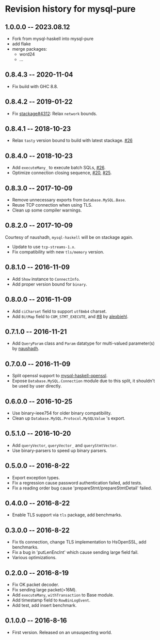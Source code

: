 # Revision history for mysql-pure

## 1.0.0.0 -- 2023.08.12 

+ Fork from mysql-haskell into mysql-pure
+ add flake
+ merge packages:
  + word24
  + ...

## 0.8.4.3 -- 2020-11-04

* Fix build with GHC 8.8.

## 0.8.4.2 -- 2019-01-22

* Fix [stackage#4312](https://github.com/commercialhaskell/stackage/issues/4312): Relax `network` bounds.

## 0.8.4.1 -- 2018-10-23

* Relax `tasty` version bound to build with latest stackage. [#26](https://github.com/winterland1989/mysql-haskell/pull/26)

## 0.8.4.0  -- 2018-10-23

* Add `executeMany_` to execute batch SQLs, [#26](https://github.com/winterland1989/mysql-haskell/issues/26).
* Optimize connection closing sequence, [#20](https://github.com/winterland1989/mysql-haskell/pull/20), [#25](https://github.com/winterland1989/mysql-haskell/pull/25).

## 0.8.3.0  -- 2017-10-09

* Remove unnecessary exports from `Database.MySQL.Base`.
* Reuse TCP connection when using TLS.
* Clean up some compiler warnings.

## 0.8.2.0  -- 2017-10-09

Courtesy of naushadh, `mysql-haskell` will be on stackage again.

* Update to use `tcp-streams-1.x`.
* Fix compatibility with new  `tls/memory` version.

## 0.8.1.0  -- 2016-11-09

* Add `Show` instance to `ConnectInfo`.
* Add proper version bound for `binary`.

## 0.8.0.0  -- 2016-11-09

* Add `ciCharset` field to support `utf8mb4` charset.
* Add `BitMap` field to `COM_STMT_EXECUTE`, and [#8](https://github.com/winterland1989/mysql-haskell/pull/8) by [alexbiehl](https://github.com/alexbiehl).

## 0.7.1.0 -- 2016-11-21

* Add `QueryParam` class and `Param` datatype for multi-valued parameter(s) by [naushadh](https://github.com/naushadh).

## 0.7.0.0 -- 2016-11-09

* Split openssl support to [mysql-haskell-openssl](http://hackage.haskell.org/package/mysql-haskell-openssl).
* Expose `Database.MySQL.Connection` module due to this split, it shouldn't be used by user directly.

## 0.6.0.0 -- 2016-10-25

* Use binary-ieee754 for older binary compatibility.
* Clean up `Database.MySQL.Protocol.MySQLValue` 's export.

## 0.5.1.0 -- 2016-10-20

* Add `queryVector`, `queryVector_` and `queryStmtVector`.
* Use binary-parsers to speed up binary parsers.

## 0.5.0.0 -- 2016-8-22

* Export exception types.
* Fix a regression cause password authentication failed, add tests.
* Fix a reading order bug cause 'prepareStmt/prepareStmtDetail' failed.

## 0.4.0.0 -- 2016-8-22

* Enable TLS support via `tls` package, add benchmarks.

## 0.3.0.0  -- 2016-8-22

* Fix tls connection, change TLS implementation to HsOpenSSL, add benchmarks.
* Fix a bug in 'putLenEncInt' which cause sending large field fail.
* Various optimizations.

## 0.2.0.0  -- 2016-8-19

* Fix OK packet decoder.
* Fix sending large packet(>16M).
* Add `executeMany`, `withTransaction` to Base module.
* Add timestamp field to `RowBinLogEvent`.
* Add test, add insert benchmark.

## 0.1.0.0  -- 2016-8-16

* First version. Released on an unsuspecting world.
